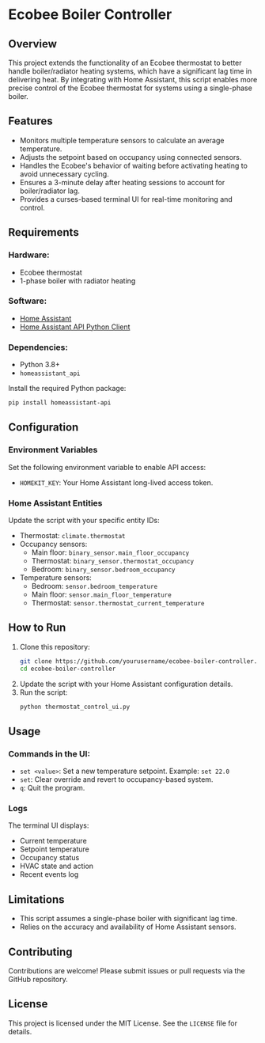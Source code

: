 # Ecobee Boiler Controller

## Overview
This project extends the functionality of an Ecobee thermostat to better handle boiler/radiator heating systems, which have a significant lag time in delivering heat. By integrating with Home Assistant, this script enables more precise control of the Ecobee thermostat for systems using a single-phase boiler.

## Features
- Monitors multiple temperature sensors to calculate an average temperature.
- Adjusts the setpoint based on occupancy using connected sensors.
- Handles the Ecobee's behavior of waiting before activating heating to avoid unnecessary cycling.
- Ensures a 3-minute delay after heating sessions to account for boiler/radiator lag.
- Provides a curses-based terminal UI for real-time monitoring and control.

## Requirements
### Hardware:
- Ecobee thermostat
- 1-phase boiler with radiator heating

### Software:
- [Home Assistant](https://www.home-assistant.io/)
- [Home Assistant API Python Client](https://github.com/Apollon77/pyhomeassistant)

### Dependencies:
- Python 3.8+
- `homeassistant_api`

Install the required Python package:
```bash
pip install homeassistant-api
```

## Configuration
### Environment Variables
Set the following environment variable to enable API access:
- `HOMEKIT_KEY`: Your Home Assistant long-lived access token.

### Home Assistant Entities
Update the script with your specific entity IDs:
- Thermostat: `climate.thermostat`
- Occupancy sensors:
  - Main floor: `binary_sensor.main_floor_occupancy`
  - Thermostat: `binary_sensor.thermostat_occupancy`
  - Bedroom: `binary_sensor.bedroom_occupancy`
- Temperature sensors:
  - Bedroom: `sensor.bedroom_temperature`
  - Main floor: `sensor.main_floor_temperature`
  - Thermostat: `sensor.thermostat_current_temperature`

## How to Run
1. Clone this repository:
   ```bash
   git clone https://github.com/yourusername/ecobee-boiler-controller.git
   cd ecobee-boiler-controller
   ```
2. Update the script with your Home Assistant configuration details.
3. Run the script:
   ```bash
   python thermostat_control_ui.py
   ```

## Usage
### Commands in the UI:
- `set <value>`: Set a new temperature setpoint. Example: `set 22.0`
- `set`: Clear override and revert to occupancy-based system.
- `q`: Quit the program.

### Logs
The terminal UI displays:
- Current temperature
- Setpoint temperature
- Occupancy status
- HVAC state and action
- Recent events log

## Limitations
- This script assumes a single-phase boiler with significant lag time.
- Relies on the accuracy and availability of Home Assistant sensors.

## Contributing
Contributions are welcome! Please submit issues or pull requests via the GitHub repository.

## License
This project is licensed under the MIT License. See the `LICENSE` file for details.

